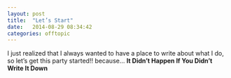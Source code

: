 ```yaml
---
layout: post
title:  "Let’s Start"
date:   2014-08-29 08:34:42
categories: offtopic
---
```


I just realized that I always wanted to have a place to write about what I do, so let’s get this party started!! because… **It Didn’t Happen If You Didn’t Write It Down**